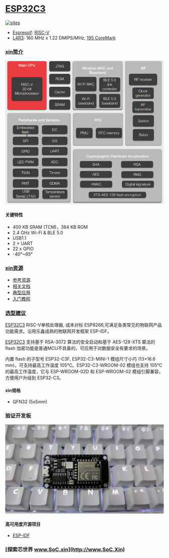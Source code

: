﻿# [ESP32C3](https://github.com/SoCXin/ESP32C3)

[![sites](http://182.61.61.133/link/resources/SoC.png)](http://www.SoC.Xin)

* [Espressif](https://www.espressif.com/): [RISC-V](https://github.com/SoCXin/RISC-V)
* [L4R3](https://github.com/SoCXin/Level): 160 MHz x 1.22 DMIPS/MHz, [195 CoreMark](https://www.eembc.org/coremark/scores.php)

### [xin简介](https://github.com/SoCXin/ESP32C3/wiki)


[![sites](docs/ESP32-C3.png)](https://www.espressif.com/zh-hans/products/socs/ESP32-C3)


#### 关键特性

* 400 KB SRAM (TCM)，384 KB ROM
* 2.4 GHz Wi-Fi & BLE 5.0
* USB1.1
* 2 × UART
* 22  x GPIO
* -40°~85°

### [xin资源](https://github.com/SoCXin)

* [参考资源](src/)
* [相关文档](docs/)
* [典型应用](project/)
* [入门教程](https://docs.soc.xin/ESP32-C3)

### [选型建议](https://github.com/SoCXin/ESP32C3)

[ESP32C3](https://github.com/SoCXin/ESP32C3) RISC-V单核处理器, 成本对标 ESP8266,可满足各类常见的物联网产品功能需求。沿用乐鑫成熟的物联网开发框架 ESP-IDF。

[ESP32C3](https://www.espressif.com/zh-hans/node/4946) 支持基于 RSA-3072 算法的安全启动和基于 AES-128-XTS 算法的 flash 加密功能是普通MCU不具备的，可应用于对数据安全有要求的场景。

内置 flash 的子型号 ESP32-C3F, ESP32-C3-MINI-1 模组尺寸小巧 (13×16.6 mm)，可支持最高工作温度 105℃。ESP32-C3-WROOM-02 模组也支持 105℃ 的最高工作温度，它与 ESP-WROOM-02D 和 ESP-WROOM-02 模组引脚兼容，方便用户升级到 ESP32-C3。

#### xin规格

* QFN32 (5x5mm)

### 验证开发板

[![sites](docs/B.jpg)](https://item.taobao.com/item.htm?spm=a1z09.2.0.0.4cb32e8dCPqAi3&id=641754177657&_u=vgas3eue654)

#### 高可用度开源项目

* [ESP-IDF](https://github.com/espressif/esp-idf)

### [探索芯世界 www.SoC.xin](http://www.SoC.Xin)
